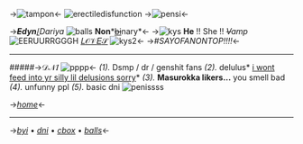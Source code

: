 ->![tampon](https://kanaya.crd.co/assets/images/gallery02/17914932.gif?v=edcade4d)<-
![erectiledisfunction](https://cdn.discordapp.com/attachments/918477221608456255/1033395991979757588/IMG_6091.jpg)
->![pensi](https://kanaya.crd.co/assets/images/gallery02/17914932.gif?v=edcade4d)<-

->***~~E~~dyn***[/](https://pornhub.com)*Dariya*  ![balls](https://gifs.crd.co/assets/images/gallery02/5b0d8b4c.png?v=5f0408ba) **Non***~~[bi](https://www.wikipedia.com/bisexuality)~~nary*<-
->![kys](https://supplies.ju.mp/assets/images/gallery04/383d083f_original.gif?v=bfb7dfa2) **He** !! She !! *~~V~~amp* ![EERUURRGGGH](https://gifs.crd.co/assets/images/gallery14/07d381b6_original.jpg?v=5f0408ba) [𝐿](https://kodocha.fandom.com/wiki/Tsuyoshi_Ohki)[𝒪](https://project-imas.wiki/Madoka_Higuchi)[𝒱](https://bang-dream-gbp-en.bushiroad.com/character/hikawa-sayo/)[𝐸](https://en.d4dj-pj.com/character/merm4id/?id=saori-hidaka)[𝒮](https://www.project-imas.wiki/Fuyuko_Mayuzumi) ![kys2](https://supplies.ju.mp/assets/images/gallery04/b5467e0d_original.gif?v=bfb7dfa2)<-
->*#SAYOFANONTOP!!!!*<-
***
#####->𝒟𝒩𝐼 ![pppp](https://gifs.crd.co/assets/images/gallery14/4b9c0465_original.gif?v=5f0408ba)<-
*(1).* Dsmp / dr / genshit fans *(2).* delulus* [i wont feed into yr silly lil delusions sorry](https://pornhub.com)* *(3).* **Masurokka likers...** you smell bad *(4).* unfunny ppl *(5).* basic dni ![penissss](https://gifs.crd.co/assets/images/gallery14/407b0da1_original.jpg?v=5f0408ba)

->*[home](https://rentry.co/BALLSCHAT)*<-
***
->*[byi](https://rentry.co/ballsbyi)* • *[dni](https://rentry.co/ballsdni)* • *[cbox](https://my.cbox.ws/edynnie)* • *[balls](https://ballschat.carrd.co)*<-